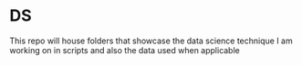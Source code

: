 # DS

This repo will house folders that showcase the data science technique I am working on in scripts and also the data used when applicable

